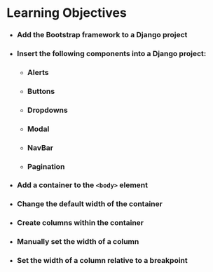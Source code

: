 # Learning Objectives

* ### Add the Bootstrap framework to a Django project
* ### Insert the following components into a Django project:

  * ### Alerts
  * ### Buttons
  * ### Dropdowns
  * ### Modal
  * ### NavBar
  * ### Pagination
* ### Add a container to the `<body>` element
* ### Change the default width of the container
* ### Create columns within the container
* ### Manually set the width of a column
* ### Set the width of a column relative to a breakpoint
